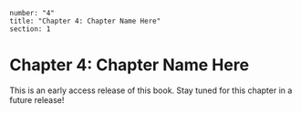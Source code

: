 ```metadata
number: "4"
title: "Chapter 4: Chapter Name Here"
section: 1
```

# Chapter 4: Chapter Name Here

This is an early access release of this book. Stay tuned for this chapter in a future release!